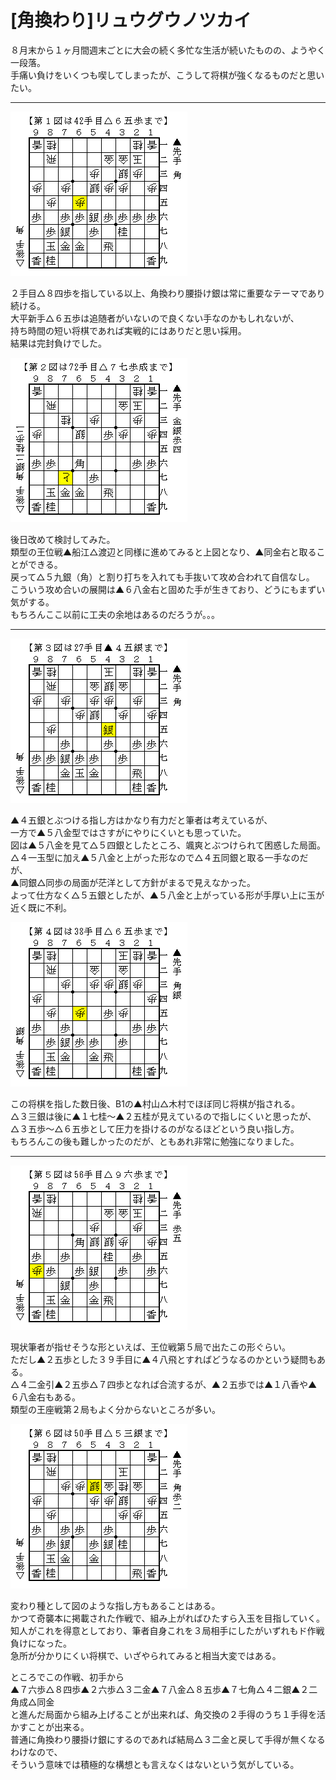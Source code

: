 # [角換わり]リュウグウノツカイ  

８月末から１ヶ月間週末ごとに大会の続く多忙な生活が続いたものの、ようやく一段落。  
手痛い負けをいくつも喫してしまったが、こうして将棋が強くなるものだと思いたい。  

----------  

![](images/20141011004638.png)  

２手目△８四歩を指している以上、角換わり腰掛け銀は常に重要なテーマであり続ける。  
大平新手△６五歩は追随者がいないので良くない手なのかもしれないが、  
持ち時間の短い将棋であれば実戦的にはありだと思い採用。  
結果は完封負けでした。  

![](images/20141011004639.png)  

後日改めて検討してみた。  
類型の王位戦▲船江△渡辺と同様に進めてみると上図となり、▲同金右と取ることができる。  
戻って△５九銀（角）と割り打ちを入れても手抜いて攻め合われて自信なし。  
こういう攻め合いの展開は▲６八金右と固めた手が生きており、どうにもまずい気がする。  
もちろんここ以前に工夫の余地はあるのだろうが。。。  

----------  

![](images/20141011004640.png)  

▲４五銀とぶつける指し方はかなり有力だと筆者は考えているが、  
一方で▲５八金型ではさすがにやりにくいとも思っていた。  
図は▲５八金を見て△５四銀としたところ、颯爽とぶつけられて困惑した局面。  
△４一玉型に加え▲５八金と上がった形なので△４五同銀と取る一手なのだが、  
▲同銀△同歩の局面が茫洋として方針がまるで見えなかった。  
よって仕方なく△５五銀としたが、▲５八金と上がっている形が手厚い上に玉が近く既に不利。  

![](images/20141011004641.png)  

この将棋を指した数日後、B1の▲村山△木村でほぼ同じ将棋が指される。  
△３三銀は後に▲１七桂～▲２五桂が見えているので指しにくいと思ったが、  
△３五歩～△６五歩として圧力を掛けるのがなるほどという良い指し方。  
もちろんこの後も難しかったのだが、ともあれ非常に勉強になりました。  

----------  

![](images/20141011004642.png)  

現状筆者が指せそうな形といえば、王位戦第５局で出たこの形ぐらい。  
ただし▲２五歩とした３９手目に▲４八飛とすればどうなるのかという疑問もある。  
△４二金引▲２五歩△７四歩となれば合流するが、▲２五歩では▲１八香や▲６八金右もある。  
類型の王座戦第２局もよく分からないところが多い。  

![](images/20141011004643.png)  

変わり種として図のような指し方もあることはある。  
かつて奇襲本に掲載された作戦で、組み上がればひたすら入玉を目指していく。  
知人がこれを得意としており、筆者自身これを３局相手にしたがいずれもド作戦負けになった。  
急所が分かりにくい将棋で、いざやられてみると相当大変ではある。  

ところでこの作戦、初手から  
▲７六歩△８四歩▲２六歩△３二金▲７八金△８五歩▲７七角△４二銀▲２二角成△同金  
と進んだ局面から組み上げることが出来れば、角交換の２手得のうち１手得を活かすことが出来る。  
普通に角換わり腰掛け銀にするのであれば結局△３二金と戻して手得が無くなるわけなので、  
そういう意味では積極的な構想とも言えなくはないという気がしている。  
